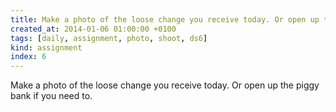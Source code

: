 ```yaml
---
title: Make a photo of the loose change you receive today. Or open up the piggy bank if you need to.
created_at: 2014-01-06 01:00:00 +0100
tags: [daily, assignment, photo, shoot, ds6]
kind: assignment
index: 6
---
```


Make a photo of the loose change you receive today. Or open up the piggy bank if you need to.
